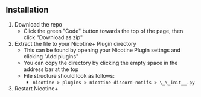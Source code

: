 ## Installation

1. Download the repo
    - Click the green "Code" button towards the top of the page, then click "Download as zip"
2. Extract the file to your Nicotine+ Plugin directory
    - This can be found by opening your Nicotine Plugin settngs and clicking "Add plugins"
    - You can copy the directory by clicking the empty space in the address bar at the top
    - File structure should look as follows:
        - `nicotine > plugins > nicotine-discord-notifs > \_\_init__.py`
3. Restart Nicotine+
